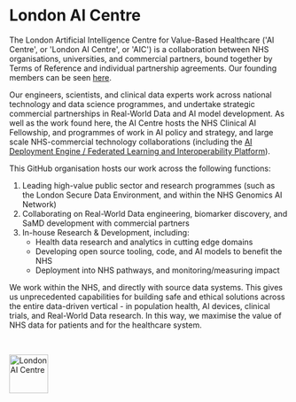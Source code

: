 # London AI Centre

The London Artificial Intelligence Centre for Value-Based Healthcare ('AI Centre', or 'London AI Centre', or 'AIC') is a collaboration between NHS organisations, universities, and commercial partners, bound together by Terms of Reference and individual partnership agreements. Our founding members can be seen [here](https://www.aicentre.co.uk/our-partners). 

Our engineers, scientists, and clinical data experts work across national technology and data science programmes, and undertake strategic commercial partnerships in Real-World Data and AI model development. As well as the work found here, the AI Centre hosts the NHS Clinical AI Fellowship, and programmes of work in AI policy and strategy, and large scale NHS-commercial technology collaborations (including the [AI Deployment Engine / Federated Learning and Interoperability Platform](https://github.com/AI4VBH)).

This GitHub organisation hosts our work across the following functions:
1. Leading high-value public sector and research programmes (such as the London Secure Data Environment, and within the NHS Genomics AI Network)
2. Collaborating on Real-World Data engineering, biomarker discovery, and SaMD development with commercial partners
3. In-house Research & Development, including:
    - Health data research and analytics in cutting edge domains
    - Developing open source tooling, code, and AI models to benefit the NHS
    - Deployment into NHS pathways, and monitoring/measuring impact

We work within the NHS, and directly with source data systems. This gives us unprecedented capabilities for building safe and ethical solutions across the entire data-driven vertical - in population health, AI devices, clinical trials, and Real-World Data research. In this way, we maximise the value of NHS data for patients and for the healthcare system.

</br>

<a href="https://www.aicentre.co.uk/"><img src="https://openhealthhub.org/uploads/default/original/1X/3494038bee19363220a0f498ea780ce17a202e4d.gif" alt="London AI Centre" title="" height="70" /></a>


